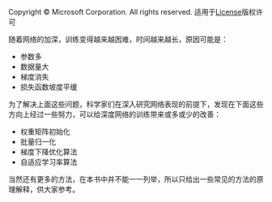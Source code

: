 Copyright © Microsoft Corporation. All rights reserved.
  适用于[License](https://github.com/Microsoft/ai-edu/blob/master/LICENSE.md)版权许可

随着网络的加深，训练变得越来越困难，时间越来越长，原因可能是：
- 参数多
- 数据量大
- 梯度消失
- 损失函数坡度平缓

为了解决上面这些问题，科学家们在深入研究网络表现的前提下，发现在下面这些方向上经过一些努力，可以给深度网络的训练带来或多或少的改善：
- 权重矩阵初始化
- 批量归一化
- 梯度下降优化算法
- 自适应学习率算法

当然还有更多的方法，在本书中并不能一一列举，所以只给出一些常见的方法的原理解释，供大家参考。
